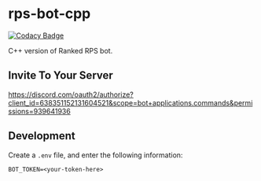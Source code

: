 # rps-bot-cpp

[![Codacy Badge](https://api.codacy.com/project/badge/Grade/0c761ef55c7148329f4c2d4ed84cc198)](https://app.codacy.com/gh/tarolling/rps-bot-cpp?utm_source=github.com&utm_medium=referral&utm_content=tarolling/rps-bot-cpp&utm_campaign=Badge_Grade)

C++ version of Ranked RPS bot.

## Invite To Your Server

<https://discord.com/oauth2/authorize?client_id=638351152131604521&scope=bot+applications.commands&permissions=939641936>

## Development

Create a `.env` file, and enter the following information:

```env
BOT_TOKEN=<your-token-here>
```
